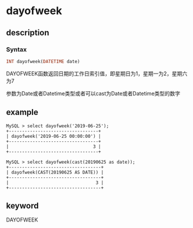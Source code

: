 # dayofweek

## description

### Syntax

```Haskell
INT dayofweek(DATETIME date)
```

DAYOFWEEK函数返回日期的工作日索引值，即星期日为1，星期一为2，星期六为7

参数为Date或者Datetime类型或者可以cast为Date或者Datetime类型的数字

## example

```Plain Text
MySQL > select dayofweek('2019-06-25');
+----------------------------------+
| dayofweek('2019-06-25 00:00:00') |
+----------------------------------+
|                                3 |
+----------------------------------+

MySQL > select dayofweek(cast(20190625 as date));
+-----------------------------------+
| dayofweek(CAST(20190625 AS DATE)) |
+-----------------------------------+
|                                 3 |
+-----------------------------------+
```

## keyword

DAYOFWEEK
